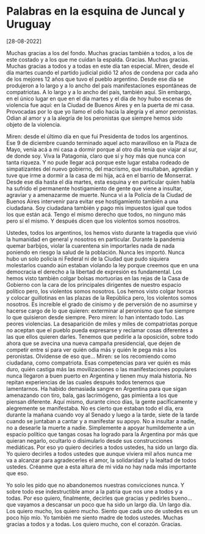# Palabras en la esquina de Juncal y Uruguay


[28-08-2022]

Muchas gracias a los del fondo. Muchas gracias también a todos, a los de este costado y a los que me cuidan la espalda. Gracias. Muchas gracias. Muchas gracias a todos y a todas en este día tan especial.
Miren, desde el día martes cuando el partido judicial pidió 12 años de condena por cada año de los mejores 12 años que tuvo el pueblo argentino. Desde ese día se produjeron a lo largo y a lo ancho del país manifestaciones espontáneas de compatriotas. A lo largo y a lo ancho del país, también aquí. Sin embargo, en el único lugar en que en el día martes y el día de hoy hubo escenas de violencia fue aquí: en la Ciudad de Buenos Aires y en la puerta de mi casa. Provocadas por lo que yo llamo el odio hacia la alegría y el amor peronistas. Odian al amor y a la alegría de los peronistas que siempre hemos sido objeto de la violencia.

Miren: desde el último día en que fui Presidenta de todos los argentinos. Ese 9 de diciembre cuando terminado aquel acto maravilloso en la Plaza de Mayo, venía acá a mi casa a dormir porque al otro día tenía que viajar al sur, de donde soy. Viva la Patagonia, claro que sí y hoy más que nunca con tanta riqueza. Y no pude llegar acá porque este lugar estaba rodeado de simpatizantes del nuevo gobierno, del macrismo, que insultaban, agredían y tuve que irme a dormir a la casa de mi hija, acá en el barrio de Monserrat.
Desde ese día hasta el día martes, esta esquina y en particular quien habla ha sufrido el permanente hostigamiento de gente que viene a insultar, agraviar y a amenazarme de muerte. Nunca vi a la Policía de la Ciudad de Buenos Aires intervenir para evitar ese hostigamiento también a una ciudadana. Soy ciudadana también y pago mis impuestos igual que todos los que están acá. Tengo el mismo derecho que todos, no ninguno más pero sí el mismo. Y después dicen que los violentos somos nosotros.

Ustedes, todos los argentinos, los hemos visto durante la tragedia que vivió la humanidad en general y nosotros en particular. Durante la pandemia quemar barbijos, violar la cuarentena sin importarles nada de nada poniendo en riesgo la salud de la población. Nunca les importó. Nunca hubo un solo policía ni Federal ni de la Ciudad que pudo siquiera molestarlos cuando aún estaban violando la ley porque creemos que en una democracia el derecho a la libertad de expresión es fundamental.
Los hemos visto también colgar bolsas mortuorias en las rejas de la Casa de Gobierno con la cara de los principales dirigentes de nuestro espacio político pero, los violentos somos nosotros. Los hemos visto colgar horcas y colocar guillotinas en las plazas de la República pero, los violentos somos nosotros. Es increíble el grado de cinismo y de perversión de no asumirse y hacerse cargo de lo que quieren: exterminar al peronismo que fue siempre lo que quisieron desde siempre.
Pero miren: lo han intentado todo. Las peores violencias. La desaparición de miles y miles de compatriotas porque no aceptan que el pueblo pueda expresarse y reclamar cosas diferentes a las que ellos quieren darles. Tenemos que pedirle a la oposición, sobre todo ahora que se avecina una nueva campaña presidencial, que dejen de competir entre sí para ver quién odia más y quién le pega más a los peronistas. Olvídense de eso que… Miren: se los recomiendo como ciudadana, como compatriota. Esas competencias para ver quién es más duro, quién castiga más las movilizaciones o las manifestaciones populares nunca llegaron a buen puerto en Argentina y tienen muy mala historia. No repitan experiencias de las cuales después todos tenemos que lamentarnos. Ha habido demasiada sangre en Argentina para que sigan amenazando con tiro, bala, gas lacrimógeno, gas pimienta a los que piensan diferente.
Aquí mismo, durante cinco días, la gente pacíficamente y alegremente se manifestaba. No es cierto que estaban todo el día, era durante la mañana cuando voy al Senado y luego a la tarde, siete de la tarde cuando se juntaban a cantar y a manifestar su apoyo. No a insultar a nadie, no a desearle la muerte a nadie. Simplemente a apoyar humildemente a un espacio político que tangas cosas ha logrado para la Argentina por más que quieran negarlo, ocultarlo o disimularlo desde sus construcciones mediáticas.
Por eso yo quiero decirles a todos ustedes, ha sido un largo día. Yo quiero decirles a todos ustedes que aunque viviera mil años nunca me va a alcanzar para agradecerles el amor, la solidaridad y la lealtad de todos ustedes. Créanme que a esta altura de mi vida no hay nada más importante que eso.

Yo solo les pido que no abandonemos nuestras convicciones nunca. Y sobre todo ese indestructible amor a la patria que nos une a todos y a todas. Por eso quiero, finalmente, decirles que gracias y pedirles bueno… que vayamos a descansar un poco que ha sido un largo día. Un largo día.
Los quiero mucho, los quiero mucho. Siento que cada uno de ustedes es un poco hijo mío. Yo también me siento madre de todos ustedes. Muchas gracias a todos y a todas. Los quiero mucho, con el corazón. Gracias.